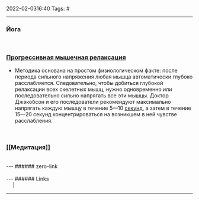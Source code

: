 2022-02-0316:40
Tags: #

---
### Йога
</br>

### [Прогрессивная мышечная релаксация](https://ru.wikipedia.org/wiki/Релаксация#Прогрессивная_мышечная_релаксация)
- Методика основана на простом физиологическом факте: после периода сильного напряжения любая мышца автоматически глубоко расслабляется. Следовательно, чтобы добиться глубокой релаксации всех скелетных мышц, нужно одновременно или последовательно сильно напрягать все эти мышцы. Доктор Джэкобсон и его последователи рекомендуют максимально напрягать каждую мышцу в течение 5—10 [секунд](https://ru.wikipedia.org/wiki/%D0%A1%D0%B5%D0%BA%D1%83%D0%BD%D0%B4%D0%B0 "Секунда"), а затем в течение 15—20 секунд концентрироваться на возникшем в ней чувстве расслабления.
</br>

### [[Медитация]]


</br>
---
###### zero-link </br>

</br>
---
###### Links </br>
 &emsp; | &emsp; 


---